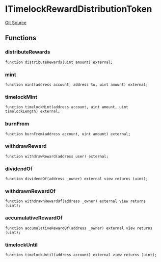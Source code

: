 # ITimelockRewardDistributionToken
[Git Source](https://github.com/FloorDAO/floor-v2/blob/445b96358cc205e432e359914c1681c0f44048b0/src/interfaces/nftx/TimelockRewardDistributionToken.sol)


## Functions
### distributeRewards


```solidity
function distributeRewards(uint amount) external;
```

### mint


```solidity
function mint(address account, address to, uint amount) external;
```

### timelockMint


```solidity
function timelockMint(address account, uint amount, uint timelockLength) external;
```

### burnFrom


```solidity
function burnFrom(address account, uint amount) external;
```

### withdrawReward


```solidity
function withdrawReward(address user) external;
```

### dividendOf


```solidity
function dividendOf(address _owner) external view returns (uint);
```

### withdrawnRewardOf


```solidity
function withdrawnRewardOf(address _owner) external view returns (uint);
```

### accumulativeRewardOf


```solidity
function accumulativeRewardOf(address _owner) external view returns (uint);
```

### timelockUntil


```solidity
function timelockUntil(address account) external view returns (uint);
```


